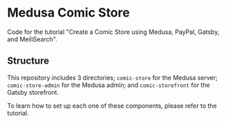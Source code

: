 # Medusa Comic Store

Code for the tutorial "Create a Comic Store using Medusa, PayPal, Gatsby, and MeiliSearch".

## Structure

This repository includes 3 directories; `comic-store` for the Medusa server; `comic-store-admin` for the Medusa admin; and `comic-storefront` for the Gatsby storefront.

To learn how to set up each one of these components, please refer to the tutorial.
